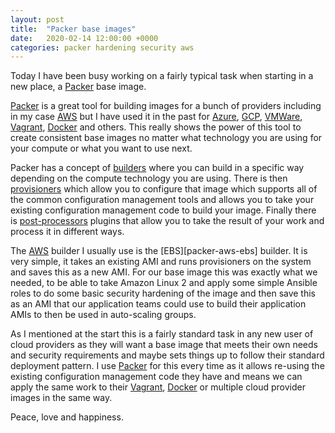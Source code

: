 ```yaml
---
layout: post
title:  "Packer base images"
date:   2020-02-14 12:00:00 +0000
categories: packer hardening security aws
---
```

Today I have been busy working on a fairly typical task when starting in a new place, a [Packer][packer] base image.

[Packer][packer] is a great tool for building images for a bunch of providers including in my case [AWS][packer-aws] but
 I have used it in the past for [Azure][packer-azure], [GCP][packer-gcp], [VMWare][packer-vmware],
 [Vagrant][packer-vagrant], [Docker][packer-docker] and others. This really shows the power of this tool to create
 consistent base images no matter what technology you are using for your compute or what you want to use next.

Packer has a concept of [builders][packer-builders] where you can build in a specific way depending on the compute
technology you are using. There is then [provisioners][packer-provisioners] which allow you to configure that image
which supports all of the common configuration management tools and allows you to take your existing configuration
management code to build your image. Finally there is [post-processors][packer-post-processors] plugins that allow
you to take the result of your work and process it in different ways.

The [AWS][packer-aws] builder I usually use is the [EBS][packer-aws-ebs] builder. It is very simple, it takes an
existing AMI and runs provisioners on the system and saves this as a new AMI. For our base image this was exactly
what we needed, to be able to take Amazon Linux 2 and apply some simple Ansible roles to do some basic security
hardening of the image and then save this as an AMI that our application teams could use to build their application
AMIs to then be used in auto-scaling groups.

As I mentioned at the start this is a fairly standard task in any new user of cloud providers as they will want a base
image that meets their own needs and security requirements and maybe sets things up to follow their standard deployment
pattern. I use [Packer][packer] for this every time as it allows re-using the existing configuration management code
they have and means we can apply the same work to their [Vagrant][vagrant], [Docker][docker] or multiple cloud provider images in the
same way.

Peace, love and happiness.

[packer]: https://packer.io/
[packer-aws]: https://packer.io/docs/builders/amazon.html
[packer-azure]: https://packer.io/docs/builders/azure.html
[packer-gcp]: https://packer.io/docs/builders/googlecompute.html
[packer-vmware]: https://packer.io/docs/builders/vmware.html
[packer-vagrant]: https://packer.io/docs/builders/vagrant.html
[packer-docker]: https://packer.io/docs/builders/docker.html
[packer-builders]: https://packer.io/docs/builders/index.html
[packer-provisioners]: https://packer.io/docs/provisioners/index.html
[packer-post-processors]: https://packer.io/docs/post-processors/index.html
[vagrant]: https://www.vagrantup.com/
[docker]: https://www.docker.com/
